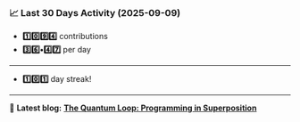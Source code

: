 <!--START_STATS-->
### 📈 Last 30 Days Activity (2025-09-09)  
- **1️⃣0️⃣9️⃣4️⃣** contributions  
- **3️⃣6️⃣•4️⃣7️⃣** per day
---
- **1️⃣0️⃣1️⃣** day streak!
---
📝 **Latest blog:** [**The Quantum Loop: Programming in Superposition**](https://andriak.com/blog/quantum-loop)
<!--END_STATS-->
